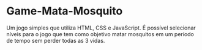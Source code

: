 # Game-Mata-Mosquito
Um jogo simples que utiliza HTML, CSS e JavaScript. É possível selecionar níveis para o jogo que tem como objetivo matar mosquitos em um período de tempo sem perder todas as 3 vidas.
